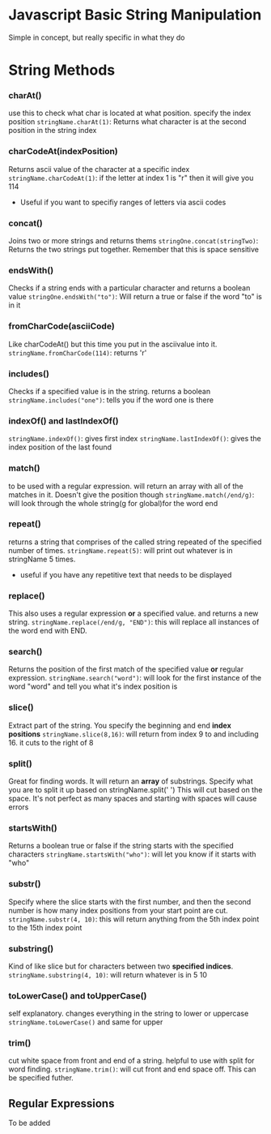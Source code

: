 # Javascript Basic String Manipulation
Simple in concept, but really specific in what they do

# String Methods

### charAt()
use this to check what char is located at what position. specify the index position
`stringName.charAt(1)`: Returns what character is at the second position in the string index

### charCodeAt(indexPosition)
Returns ascii value of the character at a specific index
`stringName.charCodeAt(1)`: if the letter at index 1 is "r" then it will give you 114
* Useful if you want to specifiy ranges of letters via ascii codes

### concat()
Joins two or more strings and returns thems
`stringOne.concat(stringTwo)`: Returns the two strings put together. Remember that this is space sensitive

### endsWith()
Checks if a string ends with a particular character and returns a boolean value
`stringOne.endsWith("to")`: Will return a true or false if the word "to" is in it

### fromCharCode(asciiCode)
Like charCodeAt() but this time you put in the asciivalue into it.
`stringName.fromCharCode(114)`: returns 'r'

### includes()
Checks if a specified value is in the string. returns a boolean
`stringName.includes("one")`: tells you if the word one is there

### indexOf() and lastIndexOf()

`stringName.indexOf()`: gives first index
`stringName.lastIndexOf()`: gives the index position of the last found

### match()
to be used with a regular expression. will return an array with all of the matches in it. Doesn't give the position though
`stringName.match(/end/g)`: will look through the whole string(g for global)for the word end

### repeat()
returns a string that comprises of the called string repeated of the specified number of times.
`stringName.repeat(5)`: will print out whatever is in stringName 5 times.
* useful if you have any repetitive text that needs to be displayed

### replace()
This also uses a regular expression **or** a specified value. and returns a new string.
`stringName.replace(/end/g, "END")`: this will replace all instances of the word end with END.

### search()
Returns the position of the first match of the specified value **or** regular expression.
`stringName.search("word")`: will look for the first instance of the word "word" and tell you what it's index position is

### slice()
Extract part of the string. You specify the beginning and end **index positions**
`stringName.slice(8,16)`: will return from index 9 to and including 16. it cuts to the right of 8

### split()
Great for finding words. It will return an **array** of substrings. Specify what you are to split it up based on
stringName.split(' ') This will cut based on the space. It's not perfect as many spaces and starting with spaces will cause errors

### startsWith()
Returns a boolean true or false if the string starts with the specified characters
`stringName.startsWith("who")`: will let you know if it starts with "who"

### substr()
Specify where the slice starts with the first number, and then the second number is how many index positions from your start point are cut.
`stringName.substr(4, 10)`: this will return anything from the 5th index point to the 15th index point

### substring()
Kind of like slice but for characters between two **specified indices**.
`stringName.substring(4, 10)`: will return whatever is in 5 10

### toLowerCase() and toUpperCase()
self explanatory. changes everything in the string to lower or uppercase
`stringName.toLowerCase()` and same for upper

### trim()
cut white space from front and end of a string. helpful to use with split for word finding.
`stringName.trim()`: will cut front and end space off. This can be specified futher.

## Regular Expressions
To be added
